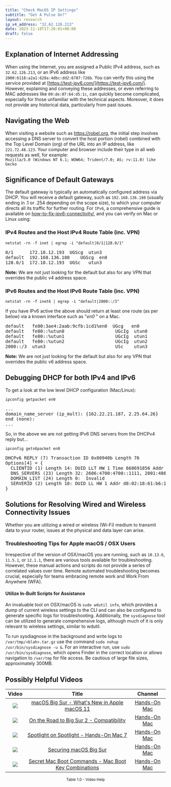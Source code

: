```yaml
---
title: "Check MacOS IP Settings"
subtitle: "Get A Pulse On?"
layout: research
ip_v4_address: "32.62.126.213"
date: 2023-11-18T17:20:01+00:00
draft: false
---
```


## Explanation of Internet Addressing

When using the Internet, you are assigned a Public IPv4 address, such as ```32.62.126.213```, or an IPv6 address like ```2000:6118:a2a1:628a:4dbc:dd2:6787:726b```. You can verify this using the service provided at [https://test-ipv6.com/](https://test-ipv6.com/). However, explaining and conveying these addresses, or even referring to MAC addresses like ```09:de:07:64:d5:1c```, can quickly become complicated, especially for those unfamiliar with the technical aspects. Moreover, it does not provide any historical data, particularly from past issues.
## Navigating the Web

When visiting a website such as https://robel.org, the initial step involves accessing a DNS server to convert the host portion (robel) combined with the Top Level Domain (org) of the URL into an IP address, like ```221.72.48.123```. Your computer and browser include their type in all web requests as well, for example: <br>```Mozilla/5.0 (Windows NT 6.1; WOW64; Trident/7.0; AS; rv:11.0) like Gecko```
## Significance of Default Gateways

The default gateway is typically an automatically configured address via DHCP. You will receive a default gateway, such as ```192.168.136.180``` (usually ending in .1 or .254 depending on the scope size), to which your computer directs all its traffic for further routing. For ```IPv6```, a comprehensive guide is available on [how-to-fix-ipv6-connectivity/](/blog/how-to-fix-ipv6-connectivity/), and you can verify on Mac or Linux using: <br>
### IPv4 Routes and the Host IPv4 Route Table (inc. VPN)
```netstat -rn -f inet | egrep -i "default|0/1|128.0/1"```

<pre>
0/1      172.18.12.193  UGScg  utun3
default  192.168.136.180    UGScg  en0
128.0/1  172.18.12.193  UGSc   utun3</pre>

**Note:** We are not just looking for the default but also for any VPN that overrides the public v4 address space.

### IPv6 Routes and the Host IPv6 Route Table (inc. VPN)
```netstat -rn -f inet6 | egrep -i "default|2000::/3"```

If you have IPv6 active the above should return at least one route (as per below) via a known interface such as "_en0_ " on a Mac. 

<pre>
default   fe80:3ae4:2aab:9cfb:1cd1%en0  UGcg   en0
default   fe80::%utun0                   UGcIg  utun0
default   fe80::%utun1                   UGcIg  utun1
default   fe80::%utun2                   UGcIg  utun2
2000::/3  utun3                          USc    utun3</pre>

**Note:** We are not just looking for the default but also for any VPN that overrides the public v6 address space.
<br>

## Debugging DHCP for both IPv4 and IPv6

To get a look at the low level DHCP configuration (Mac/Linux): 

```ipconfig getpacket en0```

<pre>
...
domain_name_server (ip_mult): {162.22.21.187, 2.25.64.26}
end (none):
...</pre>

So, in the above we are not getting IPv6 DNS servers from the DHCPv4 reply but...

```ipconfig getv6packet en0```

<pre>
DHCPv6 REPLY (7) Transaction ID 0x80940b Length 76
Options[4] = {
  CLIENTID (1) Length 14: DUID LLT HW 1 Time 668691856 Addr 09:de:07:64:d5:1c
  DNS_SERVERS (23) Length 32: 2606:4700:4700::1111, 2001:4860:4860::8844
  DOMAIN_LIST (24) Length 0:  Invalid
  SERVERID (2) Length 10: DUID LL HW 1 Addr d8:02:18:61:b6:1b
}</pre>




## Solutions for Resolving Wired and Wireless Connectivity Issues
Whether you are utilizing a wired or wireless (Wi-Fi) medium to transmit data to your router, issues at the physical and data layer can arise.
### Troubleshooting Tips for Apple macOS / OSX Users
Irrespective of the version of OSX/macOS you are running, such as `10.13.6`, `11.5.1`, or `12.1.1`, there are various tools available for troubleshooting. However, these manual actions and scripts do not provide a series of correlated values over time. Remote automated troubleshooting becomes crucial, especially for teams embracing remote work and Work From Anywhere (WFA).
#### Utilize In-Built Scripts for Assistance
An invaluable tool on OSX/macOS is `sudo wdutil info`, which provides a dump of current wireless settings to the CLI and can also be configured to generate specific logs for troubleshooting. Additionally, the `sysdiagnose` tool can be utilized to generate comprehensive logs, although much of it is only relevant to wireless settings, similar to wdutil.

To run sysdiagnose in the background and write logs to `/var/tmp/<blah>.tar.gz` use the command `sudo nohup /usr/bin/sysdiagnose -u &`. For an interactive run, use `sudo /usr/bin/sysdiagnose`, which opens Finder in the correct location or allows navigation to `/var/tmp` for file access. Be cautious of large file sizes, approximately 300MB.
## Possibly Helpful Videos

<link href="/plugins/lity/css/lity.min.css" rel="stylesheet">
<script src="/plugins/lity/js/lity.min.js"></script>
<div class="table1-start"></div>

|Video | Title | Channel |
| :---: | :---: | :---: |
|<a href="https://www.youtube.com/watch?v=JMKi6o9kaZI" data-lity><img src="https://i.ytimg.com/vi/JMKi6o9kaZI/default.jpg" class="img-fluid"></a>|<a href="https://www.youtube.com/watch?v=JMKi6o9kaZI" data-lity>macOS Big Sur - What&#39;s New in Apple macOS 11</a>|<a target="_blank" href="https://www.youtube.com/channel/UCg43DP8MdHVcl4rFK_delBg" >Hands-On Mac</a>|
|<a href="https://www.youtube.com/watch?v=HEbK-Tignuc" data-lity><img src="https://i.ytimg.com/vi/HEbK-Tignuc/default.jpg" class="img-fluid"></a>|<a href="https://www.youtube.com/watch?v=HEbK-Tignuc" data-lity>On the Road to Big Sur 2 - Compatibility</a>|<a target="_blank" href="https://www.youtube.com/channel/UCg43DP8MdHVcl4rFK_delBg" >Hands-On Mac</a>|
|<a href="https://www.youtube.com/watch?v=RslZ4W1EPqk" data-lity><img src="https://i.ytimg.com/vi/RslZ4W1EPqk/default.jpg" class="img-fluid"></a>|<a href="https://www.youtube.com/watch?v=RslZ4W1EPqk" data-lity>Spotlight on Spotlight - Hands-On Mac 7</a>|<a target="_blank" href="https://www.youtube.com/channel/UCg43DP8MdHVcl4rFK_delBg" >Hands-On Mac</a>|
|<a href="https://www.youtube.com/watch?v=7KdhJimuhNw" data-lity><img src="https://i.ytimg.com/vi/7KdhJimuhNw/default.jpg" class="img-fluid"></a>|<a href="https://www.youtube.com/watch?v=7KdhJimuhNw" data-lity>Securing macOS Big Sur</a>|<a target="_blank" href="https://www.youtube.com/channel/UCg43DP8MdHVcl4rFK_delBg" >Hands-On Mac</a>|
|<a href="https://www.youtube.com/watch?v=VwNYWAxHCgM" data-lity><img src="https://i.ytimg.com/vi/VwNYWAxHCgM/default.jpg" class="img-fluid"></a>|<a href="https://www.youtube.com/watch?v=VwNYWAxHCgM" data-lity>Secret Mac Boot Commands - Mac Boot Key Combinations</a>|<a target="_blank" href="https://www.youtube.com/channel/UCg43DP8MdHVcl4rFK_delBg" >Hands-On Mac</a>|

<center><small>Table 1.0 - Video Help</small></center>
 <br>
<div class="table1-end"></div>
<script type="text/javascript">
(function() {
    $('div.table1-start').nextUntil('div.table1-end', 'table').addClass('table thead-dark table-striped table-responsive rounded').attr('id', 't1');
    $('#t1').find('thead').addClass('thead-dark');
})();
</script>
